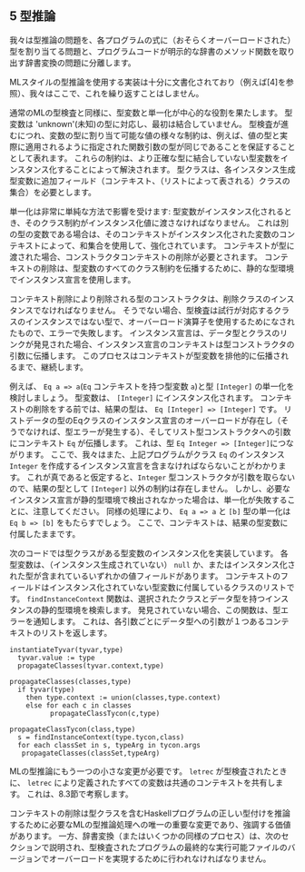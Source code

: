 ## 5 型推論

  <!--original
    ## 5 Type Inference
    -->

  我々は型推論の問題を、各プログラムの式に（おそらくオーバーロードされた）型を割り当てる問題と、プログラムコードが明示的な辞書のメソッド関数を取り出す辞書変換の問題に分離します。

  <!--original
    We will separate the issues of type inference, in which each program expression is assigned a (possibly overloaded) type, and dictionary conversion, in which the program code is transformed to explicitly extract method functions from dictionaries.
    -->

  MLスタイルの型推論を使用する実装は十分に文書化されており（例えば[4]を参照）、我々はここで、これを繰り返すことはしません。
  <!--original
    The use and implementation of ML style type inference is well documented and we will not repeat this here (see [4] for example).
    Instead, we concentrate on the relatively minor changes that are needed to extend ML style type inference with support for type classes.
    -->

  通常のMLの型検査と同様に、型変数と単一化が中心的な役割を果たします。
  型変数は 'unknown'(未知)の型に対応し、最初は結合していません。
  型検査が進むにつれ、変数の型に割り当て可能な値の様々な制約は、例えば、値の型と実際に適用されるように指定された関数引数の型が同じであることを保証することとして表れます。
  これらの制約は、より正確な型に結合していない型変数をインスタンス化することによって解決されます。
  型クラスは、各インスタンス生成型変数に追加フィールド（コンテキスト、（リストによって表される）クラスの集合）を必要とします。

  <!--original
    As in ordinary ML typechecking, type variables and unification play a central role.
    Type variables are initially unbound, corresponding to `unknown' types.
    As type checking proceeds, various constraints on the values that can be assigned to type variables are exposed, for example by ensuring that the argument type of a given function is the same as the type of the value to which it is actually applied.
    These constraints are solved by instantiating unbound type variables to more accurate types.
    Type classes require an additional field in each uninstantiated type variable: the context, a set (represented by a list) of classes.
    -->

  単一化は非常に単純な方法で影響を受けます: 型変数がインスタンス化されるとき、そのクラス制約がインスタンス化値に渡さなければなりません。
  これは別の型の変数である場合は、そのコンテキストがインスタンス化された変数のコンテキストによって、和集合を使用して、強化されています。
  コンテキストが型に渡された場合、コンストラクタコンテキストの削除が必要とされます。
  コンテキストの削除は、型変数のすべてのクラス制約を伝播するために、静的な型環境でインスタンス宣言を使用します。

  <!--original
    Unification is affected in a very simple way: when a type variable is instantiated, its class constraints must be passed on to the instantiated value.
    If this is another type variable, its context is augmented, using set union, by the context of the instantiated variable.
    When a context is passed on to a type constructor context reduction is required.
    Context reduction uses the instance declarations in the static type environment to propagate all class constraints to type variables.
    -->

  コンテキスト削除により削除される型のコンストラクタは、削除クラスのインスタンスでなければなりません。
  そうでない場合、型検査は試行が対応するクラスのインスタンスではない型で、オーバーロード演算子を使用するためになされたもので、エラーで失敗します。
  インスタンス宣言は、データ型とクラスのリンクが発見された場合、インスタンス宣言のコンテキストは型コンストラクタの引数に伝播します。
  このプロセスはコンテキストが型変数を排他的に伝播されるまで、継続します。

  <!--original
    The type constructor being reduced by context reduction must be an instance of the reducing class.
    If not, type checking fails with an error that an attempt has been made to use an overloaded operator at a type that is not an instance of the corresponding class.
    If an instance declaration is found linking the data type and the class, the context of the instance declaration propagates to the type constructor arguments.
    This process continues until contexts have been propagated exclusively to type variables.
    -->

  例えば、 `Eq a => a`(`Eq` コンテキストを持つ型変数 `a`)と型 `[Integer]` の単一化を検討しましょう。
  型変数は、 `[Integer]` にインスタンス化されます。
  コンテキストの削除をする前では、結果の型は、 `Eq [Integer] => [Integer]` です。
  リストデータの型のEqクラスのインスタンス宣言のオーバーロードが存在し（そうでなければ、型エラーが発生する）、そしてリスト型コンストラクタへの引数にコンテキスト `Eq` が伝播します。
  これは、型 `Eq Integer ​​=> [Integer]`につながります。
  ここで、我々はまた、上記プログラムがクラス `Eq` のインスタンス `Integer` を作成するインスタンス宣言を含まなければならないことがわかります。
  これが真であると仮定すると、`Integer` 型コンストラクタが引数を取らないので、結果の型として `[Integer]` 以外の制約は存在しません。
  しかし、必要なインスタンス宣言が静的型環境で検出されなかった場合は、単一化が失敗することに、注意してください。
  同様の処理により、 `Eq a => a` と `[b]` 型の単一化は `Eq b => [b]` をもたらすでしょう。
  ここで、コンテキストは、結果の型変数に付属したままです。

  <!--original
    As an example, consider the unification of Eq a => a, a type variable with an Eq context, and the type [Integer].
    The type variable is instantiated to [Integer].
    Before context reduction, the resulting type is Eq [Integer] => [Integer].
    The instance declaration for class Eq over the list data type exists (otherwise a type error occurs) and propagates the context Eq to the argument to the list type constructor.
    This leads to the type Eq Integer => [Integer].
    Now we can see that the program must also include an instance declaration that makes Integer an instance of the class Eq.
    Assuming that this is true, and since the Integer type constructor does not take any arguments, no further constraints can exist leaving only [Integer] as the resulting type.
    Note, however, that the unification would have failed if the required instance declarations were not found in the static type environment.
    By a similar process, unification of Eq a => a and [b] would yield the type Eq b => [b].
    Here, contexts remain attached to the resulting type variables.
    -->

  次のコードでは型クラスがある型変数のインスタンス化を実装しています。
  各型変数は、（インスタンス生成されていない） `null` か、またはインスタンス化された型が含まれているいずれかの値フィールドがあります。
  コンテキストのフ​​ィールドはインスタンス化されていない型変数に付属しているクラスのリストです。
  `findInstanceContext` 関数は、選択されたクラスとデータ型を持つインスタンスの静的型環境を検索します。
  発見されていない場合、この関数は、型エラーを通知します。
  これは、各引数ごとにデータ型への引数が１つあるコンテキストのリストを返します。

  <!--original
    The following code implements type variable instantiation in the presence of type classes.
    Each type variable has a value field which is either null (uninstantiated) or contains an instaniated type.
    The context field is a list of classes attached to uninstantiated type variables.
    The findInstanceContext function searches the static type environment for an instance with the selected class and data type.
    If not is found this function signals a type error.
    It returns a list of contexts, one for each argument to the data type.
    -->

    instantiateTyvar(tyvar,type)
      tyvar.value := type
      propagateClasses(tyvar.context,type)

    propagateClasses(classes,type)
      if tyvar(type)
        then type.context := union(classes,type.context)
        else for each c in classes
              propagateClassTycon(c,type)

    propagateClassTycon(class,type)
      s = findInstanceContext(type.tycon,class)
      for each classSet in s, typeArg in tycon.args
       propagateClasses(classSet,typeArg)


  MLの型推論にもう一つの小さな変更が必要です。
  `letrec` が型検査されたときに、 `letrec` により定義されたすべての変数は共通のコンテキストを共有します。
  これは、8.3節で考察します。

  <!--original
    One other minor change to ML type inference is required.
    When a letrec is typechecked all variables defined by the letrec share a common context.
    This will be discussed in Section 8.3.
    -->

  コンテキストの削除は型クラスを含むHaskellプログラムの正しい型付けを推論するために必要なMLの型推論処理への唯一の重要な変更であり、強調する価値があります。
  一方、辞書変換（またはいくつかの同様のプロセス）は、次のセクションで説明され、型検査されたプログラムの最終的な実行可能ファイルのバージョンでオーバーロードを実現するために行われなければなりません。

  <!--original
    It is worth emphasizing that context reduction is the only significant change to the ML type inference process necessary to infer correct typings for Haskell programs involving type classes.
    On the other hand, dictionary conversion, as described in the following section (or some similar process), must be carried out to implement overloading in the final executable version of the type checked program.
    -->
